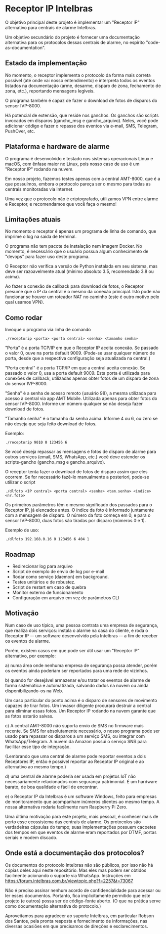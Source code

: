 # Receptor IP Intelbras

O objetivo principal deste projeto é implementar um "Receptor IP" alternativo
para centrais de alarme Intelbras.

Um objetivo secundário do projeto é fornecer uma documentação alternativa
para os protocolos dessas centrais de alarme, no espírito "code-as-documentation".

## Estado da implementação

No momento, o receptor implementa o protocolo da forma mais correta
possível (até onde vai nosso entendimento) e interpreta todos os eventos
listados na documentação (arme, desarme, disparo de zona, fechamento de
zona, etc.), reportando mensagens legíveis.

O programa também é capaz de fazer o download de fotos de disparos do sensor
IVP-8000.

Há potencial de extensão, que reside nos ganchos. Os ganchos são scripts
invocados em disparos (gancho\_msg e gancho\_arquivo).
Neles, você pode adicionar código e fazer o repasse dos eventos
via e-mail, SMS, Telegram, PushOver, etc.

## Plataforma e hardware de alarme

O programa é desenvolvido e testado nos sistemas operacionais Linux
e macOS, com ênfase maior no Linux, pois nosso caso de uso é um
"Receptor IP" rodando na nuvem.

Em nosso projeto, fazemos testes apenas com a central AMT-8000, que
é a que possuímos, embora o
protocolo pareça ser o mesmo para todas as centrais monitoradas via Internet.

Uma vez que o protocolo não é criptografado, utilizamos VPN entre alarme e
Receptor, e recomendamos que você faça o mesmo!

## Limitações atuais

No momento o receptor é apenas um programa de linha de comando, que 
imprime o log na saída de terminal.

O programa não tem pacote de instalação nem imagem Docker. No momento, é
necessário que o usuário possua algum conhecimento de "devops" para fazer
uso deste programa.

O Receptor não verifica a versão de Python instalada em seu sistema, mas
deve ser razoavelmente atual (mínimo absoluto 3.5, recomendado 3.8 ou acima).

Ao fazer a conexão de callback para download de fotos, o Receptor presume que
o IP da central é o mesmo da conexão principal. Isto pode não funcionar se
houver um roteador NAT no caminho (este é outro motivo pelo qual usamos VPN).

## Como rodar

Invoque o programa via linha de comando

```
./receptorip <porta> <porta central> <senha> <tamanho senha>
```

"Porta" é a porta TCP/IP em que o Receptor IP aceita conexão.
Se passado o valor 0, ouve na porta default 9009. (Pode-se usar
qualquer número de porta, desde que a respectiva configuração seja atualizada
na central.)

"Porta central" é a porta TCP/IP em que a central aceita conexão.
Se passado o valor 0, usa a porta default 9009. Esta porta é utilizada
para conexões de callback, utilizadas apenas obter fotos de um disparo de zona
do sensor IVP-8000.

"Senha" é a senha de acesso remoto (usuário 98), a mesma utilizada
para acesso à central via app AMT Mobile. Utilizada apenas para obter
fotos do sensor IVP-8000. Informe um número qualquer se não deseja fazer
download de fotos.

"Tamanho senha" é o tamanho da senha acima. Informe 4 ou 6, ou zero se
não deseja que seja feito download de fotos.

Exemplo:

```
./receptorip 9010 0 123456 6
```

Se você deseja repassar as mensagens e fotos de disparo de alarme para
outros serviços (email, SMS, WhatsApp, etc.) você deve estender os
scripts-gancho (gancho\_msg e gancho\_arquivo).

O receptor tenta fazer o download de fotos de disparo assim que eles ocorrem.
Se for necessário fazê-lo manualmente a posteriori, pode-se utilizar o script

```
./dlfoto <IP central> <porta central> <senha> <tam.senha> <indice> <nr.foto>
```

Os primeiros parâmetros têm o mesmo significado dos passados para o 
Receptor IP, já elencados antes. O índice da foto é informado juntamente
com a mensagem de disparo. O número da foto começa em 0, e para o sensor
IVP-8000, duas fotos são tiradas por disparo (números 0 e 1).

Exemplo de uso:

```
./dlfoto 192.168.0.16 0 123456 6 404 1
```

## Roadmap

- Redirecionar log para arquivo
- Script de exemplo de envio de log por e-mail
- Rodar como serviço (daemon) em background.
- Testes unitários e de robustez.
- Script de restart em caso de quebra
- Monitor externo de funcionamento
- Configuração em arquivo em vez de parâmetros CLI


## Motivação

Num caso de uso típico, uma pessoa contrata uma empresa de segurança,
que realiza dois serviços: instala o alarme na casa do cliente, e roda
o Receptor IP -- um software desenvolvido pela Intelbras -- a fim de receber
os eventos de alarme.

Porém, existem casos em que pode ser útil usar um "Receptor IP"
alternativo, por exemplo:

a) numa área onde nenhuma empresa de segurança possa atender, porém
os eventos ainda poderiam ser reportados para uma rede de vizinhos.

b) quando for desejável armazenar e/ou tratar os eventos de alarme
de forma sistemática e automatizada, salvando dados na nuvem ou
ainda disponibilizando-os na Web.

Um caso particular do ponto acima é o disparo de sensores de movimento
capazes de tirar fotos. Um invasor diligente procurará destruir
a central para eliminar essas fotos. Um Receptor IP rodando na nuvem
garante que as fotos estarão salvas.

c) A central AMT-8000 não suporta envio de SMS no firmware mais
recente. Se SMS for absolutamente necessário, o nosso programa pode
ser usado para repassar os disparos a um serviço SMS, ou integrar
com WhatsApp/Telegram. A nuvem da Amazon possui o serviço SNS para
facilitar esse tipo de integração.

(Lembrando que uma central de alarme pode reportar eventos a dois
Receptores IP, então é possível reportar ao Receptor IP original
e ao alternativo ao mesmo tempo.)

d) uma central de alarme poderia ser usada em projetos IoT não 
necessariamente relacionados com segurança patrimonial. É um
hardware barato, de boa qualidade e fácil de encontrar.

e) o Receptor IP da Intelbras é um software Windows, feito para
empresas de monitoramento que acompanham inúmeros clientes ao
mesmo tempo. A nossa alternativa rodaria facilmente num Raspberry Pi Zero.

Uma última motivação para este projeto, mais pessoal, é conhecer mais de perto
esse ecossistema das centrais de alarme. Os protocolos são verdadeiras 
cápsulas do tempo; suas implementações possuem cacoetes dos tempos em que
eventos de alarme eram reportados por DTMF, portas seriais e modem discado.

## Onde está a documentação dos protocolos?

Os documentos do protocolo Intelbras não são públicos, por isso não
há cópias deles aqui neste repositório. Mas eles mas podem ser obtidos
facilmente acionando o suporte via WhatsApp. Instruções em
https://forum.intelbras.com.br/viewtopic.php?f=2257&t=73067

Não é preciso assinar nenhum acordo de confidencialidade
para acessar ou ler esses documentos. Portanto, fica implicitamente
permitido que este projeto (e outros) possa ser de código-fonte aberto.
(O que na prática serve como documentação alternativa do protocolo.)

Aproveitamos para agradecer ao suporte Intelbras, em particular 
Robson dos Santos, pela pronta resposta e fornecimento de informações, nas
diversas ocasiões em que precisamos de direções e esclarecimentos.
